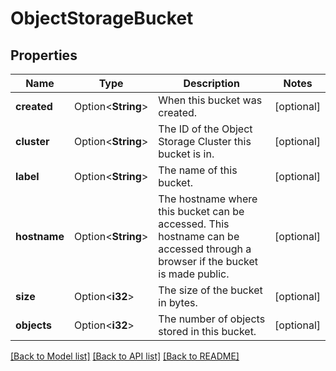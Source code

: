 # ObjectStorageBucket

## Properties

Name | Type | Description | Notes
------------ | ------------- | ------------- | -------------
**created** | Option<**String**> | When this bucket was created. | [optional]
**cluster** | Option<**String**> | The ID of the Object Storage Cluster this bucket is in. | [optional]
**label** | Option<**String**> | The name of this bucket. | [optional]
**hostname** | Option<**String**> | The hostname where this bucket can be accessed. This hostname can be accessed through a browser if the bucket is made public.  | [optional]
**size** | Option<**i32**> | The size of the bucket in bytes. | [optional]
**objects** | Option<**i32**> | The number of objects stored in this bucket.  | [optional]

[[Back to Model list]](../README.md#documentation-for-models) [[Back to API list]](../README.md#documentation-for-api-endpoints) [[Back to README]](../README.md)


